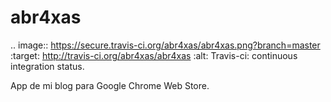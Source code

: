 abr4xas
=======
.. image:: https://secure.travis-ci.org/abr4xas/abr4xas.png?branch=master
   :target: http://travis-ci.org/abr4xas/abr4xas
   :alt: Travis-ci: continuous integration status.

App de mi blog para Google Chrome Web Store.
